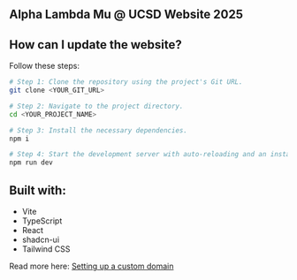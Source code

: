 ## Alpha Lambda Mu @ UCSD Website 2025 

## How can I update the website?

Follow these steps:

```sh
# Step 1: Clone the repository using the project's Git URL.
git clone <YOUR_GIT_URL>

# Step 2: Navigate to the project directory.
cd <YOUR_PROJECT_NAME>

# Step 3: Install the necessary dependencies.
npm i

# Step 4: Start the development server with auto-reloading and an instant preview.
npm run dev
```

## Built with:

- Vite
- TypeScript
- React
- shadcn-ui
- Tailwind CSS

Read more here: [Setting up a custom domain](https://docs.lovable.dev/features/custom-domain#custom-domain)
